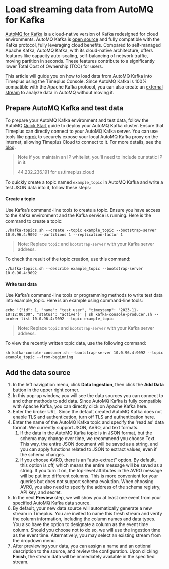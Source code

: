# Load streaming data from AutoMQ for Kafka

[AutoMQ for Kafka](https://docs.automq.com/docs/automq-s3kafka/YUzOwI7AgiNIgDk1GJAcu6Uanog) is a cloud-native version of Kafka redesigned for cloud environments. AutoMQ Kafka is [open source](https://github.com/AutoMQ/automq-for-kafka) and fully compatible with the Kafka protocol, fully leveraging cloud benefits. Compared to self-managed Apache Kafka, AutoMQ Kafka, with its cloud-native architecture, offers features like capacity auto-scaling, self-balancing of network traffic, moving partition in seconds. These features contribute to a significantly lower Total Cost of Ownership (TCO) for users.

This article will guide you on how to load data from AutoMQ Kafka into Timeplus using the Timeplus Console. Since AutoMQ Kafka is 100% compatible with the Apache Kafka protocol, you can also create an [external stream](external-stream) to analyze data in AutoMQ without moving it.

## Prepare AutoMQ Kafka and test data

To prepare your AutoMQ Kafka environment and test data, follow the AutoMQ [Quick Start](https://docs.automq.com/docs/automq-s3kafka/VKpxwOPvciZmjGkHk5hcTz43nde) guide to deploy your AutoMQ Kafka cluster. Ensure that Timeplus can directly connect to your AutoMQ Kafka server. You can use tools like [ngrok](https://ngrok.com/) to securely expose your local AutoMQ Kafka proxy on the internet, allowing Timeplus Cloud to connect to it. For more details, see the [blog](https://www.timeplus.com/post/timeplus-cloud-with-ngrok).

> Note
> if you maintain an IP whitelist, you'll need to include our static IP in it:
>
> 44.232.236.191 for us.timeplus.cloud


To quickly create a topic named `example_topic` in AutoMQ Kafka and write a test JSON data into it, follow these steps:

#### Create a topic

Use Kafka’s command-line tools to create a topic. Ensure you have access to the Kafka environment and the Kafka service is running. Here is the command to create a topic:

```shell
./kafka-topics.sh --create --topic example_topic --bootstrap-server 10.0.96.4:9092 --partitions 1 --replication-factor 1
```

> Note: Replace `topic` and `bootstrap-server` with your Kafka server address.

To check the result of the topic creation, use this command:

```shell
./kafka-topics.sh --describe example_topic --bootstrap-server 10.0.96.4:9092
```

#### Write test data

Use Kafka’s command-line tools or programming methods to write test data into example_topic. Here is an example using command-line tools:

```shell
echo '{"id": 1, "name": "test user", "timestamp": "2023-11-10T12:00:00", "status": "active"}' | sh kafka-console-producer.sh --broker-list 10.0.96.4:9092 --topic example_topic
```

> Note: Replace `topic` and `bootstrap-server` with your Kafka server address.

To view the recently written topic data, use the following command:

```shell
sh kafka-console-consumer.sh --bootstrap-server 10.0.96.4:9092 --topic example_topic --from-beginning
```

## Add the data source

1. In the left navigation menu, click **Data Ingestion**, then click the **Add Data** button in the upper right corner.
2. In this pop-up window, you will see the data sources you can connect to and other methods to add data. Since AutoMQ Kafka is fully compatible with Apache Kafka, you can directly click on Apache Kafka here.
3. Enter the broker URL. Since the default created AutoMQ Kafka does not enable TLS and authentication, turn off TLS and authentication here.
4. Enter the name of the AutoMQ Kafka topic and specify the 'read as' data format. We currently support JSON, AVRO, and text formats.
   1. If the data in the AutoMQ Kafka topic is in JSON format, but the schema may change over time, we recommend you choose Text. This way, the entire JSON document will be saved as a string, and you can apply functions related to JSON to extract values, even if the schema changes.
   2. If you choose AVRO, there is an “auto-extract” option. By default, this option is off, which means the entire message will be saved as a string. If you turn it on, the top-level attributes in the AVRO message will be put into different columns. This is more convenient for your queries but does not support schema evolution. When choosing AVRO, you also need to specify the address of the schema registry, API key, and secret.
5. In the next **Preview** step, we will show you at least one event from your specified AutoMQ Kafka data source.
6. By default, your new data source will automatically generate a new stream in Timeplus. You are invited to name this fresh stream and verify the column information, including the column names and data types. You also have the option to designate a column as the event time column. Should you choose not to do so, we will use the ingestion time as the event time. Alternatively, you may select an existing stream from the dropdown menu.
7. After previewing your data, you can assign a name and an optional description to the source, and review the configuration. Upon clicking **Finish**, the stream data will be immediately available in the specified stream.